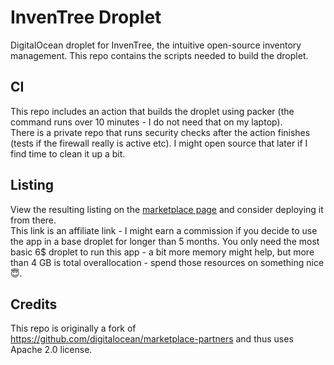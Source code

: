 # InvenTree Droplet
DigitalOcean droplet for InvenTree, the intuitive open-source inventory management. This repo contains the scripts needed to build the droplet.

## CI
This repo includes an action that builds the droplet using packer (the command runs over 10 minutes - I do not need that on my laptop).  
There is a private repo that runs security checks after the action finishes (tests if the firewall really is active etc). I might open source that later if I find time to clean it up a bit.

## Listing
View the resulting listing on the [marketplace page](https://marketplace.digitalocean.com/apps/inventree?refcode=d6172576d014) and consider deploying it from there.  
This link is an affiliate link - I might earn a commission if you decide to use the app in a base droplet for longer than 5 months.
You only need the most basic 6$ droplet to run this app - a bit more memory might help, but more than 4 GB is total overallocation - spend those resources on something nice 😇.  

## Credits
This repo is originally a fork of https://github.com/digitalocean/marketplace-partners and thus uses Apache 2.0 license.
